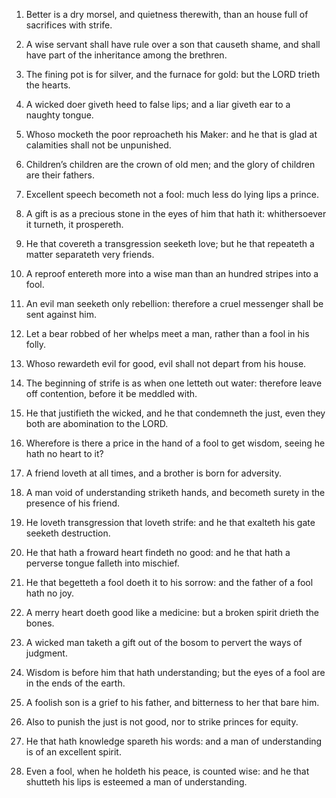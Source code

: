 1. Better is a dry morsel, and quietness therewith, than an house
full of sacrifices with strife.

2. A wise servant shall have rule over a son that causeth shame, and
shall have part of the inheritance among the brethren.

3. The fining pot is for silver, and the furnace for gold: but the
LORD trieth the hearts.

4. A wicked doer giveth heed to false lips; and a liar giveth ear to
a naughty tongue.

5. Whoso mocketh the poor reproacheth his Maker: and he that is glad
at calamities shall not be unpunished.

6. Children’s children are the crown of old men; and the glory of
children are their fathers.

7. Excellent speech becometh not a fool: much less do lying lips a
prince.

8. A gift is as a precious stone in the eyes of him that hath it:
whithersoever it turneth, it prospereth.

9. He that covereth a transgression seeketh love; but he that
repeateth a matter separateth very friends.

10. A reproof entereth more into a wise man than an hundred stripes
into a fool.

11. An evil man seeketh only rebellion: therefore a cruel messenger
shall be sent against him.

12. Let a bear robbed of her whelps meet a man, rather than a fool
in his folly.

13. Whoso rewardeth evil for good, evil shall not depart from his
house.

14. The beginning of strife is as when one letteth out water:
therefore leave off contention, before it be meddled with.

15. He that justifieth the wicked, and he that condemneth the just,
even they both are abomination to the LORD.

16. Wherefore is there a price in the hand of a fool to get wisdom,
seeing he hath no heart to it?

17. A friend loveth at all times,
and a brother is born for adversity.

18. A man void of understanding striketh hands, and becometh surety
in the presence of his friend.

19. He loveth transgression that loveth strife: and he that exalteth
his gate seeketh destruction.

20. He that hath a froward heart findeth no good: and he that hath a
perverse tongue falleth into mischief.

21. He that begetteth a fool doeth it to his sorrow: and the father
of a fool hath no joy.

22. A merry heart doeth good like a medicine: but a broken spirit
drieth the bones.

23. A wicked man taketh a gift out of the bosom to pervert the ways
of judgment.

24. Wisdom is before him that hath understanding; but the eyes of a
fool are in the ends of the earth.

25. A foolish son is a grief to his father, and bitterness to her
that bare him.

26. Also to punish the just is not good, nor to strike princes for
equity.

27. He that hath knowledge spareth his words: and a man of
understanding is of an excellent spirit.

28. Even a fool, when he holdeth his peace, is counted wise: and he
that shutteth his lips is esteemed a man of understanding.